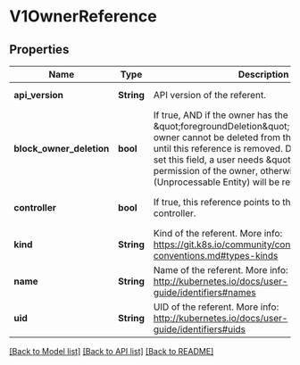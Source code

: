 # V1OwnerReference

## Properties
Name | Type | Description | Notes
------------ | ------------- | ------------- | -------------
**api_version** | **String** | API version of the referent. | [default to null]
**block_owner_deletion** | **bool** | If true, AND if the owner has the \&quot;foregroundDeletion\&quot; finalizer, then the owner cannot be deleted from the key-value store until this reference is removed. Defaults to false. To set this field, a user needs \&quot;delete\&quot; permission of the owner, otherwise 422 (Unprocessable Entity) will be returned. | [optional] [default to null]
**controller** | **bool** | If true, this reference points to the managing controller. | [optional] [default to null]
**kind** | **String** | Kind of the referent. More info: https://git.k8s.io/community/contributors/devel/api-conventions.md#types-kinds | [default to null]
**name** | **String** | Name of the referent. More info: http://kubernetes.io/docs/user-guide/identifiers#names | [default to null]
**uid** | **String** | UID of the referent. More info: http://kubernetes.io/docs/user-guide/identifiers#uids | [default to null]

[[Back to Model list]](../README.md#documentation-for-models) [[Back to API list]](../README.md#documentation-for-api-endpoints) [[Back to README]](../README.md)


